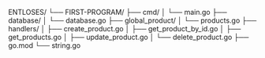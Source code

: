 ENTLOSES/
└── FIRST-PROGRAM/
├── cmd/
│ └── main.go
├── database/
│ └── database.go
├── global_product/
│ └── products.go
├── handlers/
│ ├── create_product.go
│ ├── get_product_by_id.go
│ ├── get_products.go
│ ├── update_product.go
│ └── delete_product.go
├── go.mod
└── string.go
